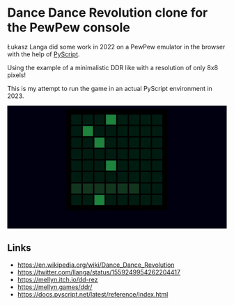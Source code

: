 # Dance Dance Revolution clone for the PewPew console

Łukasz Langa did some work in 2022 on a PewPew emulator in the browser with the
help of [PyScript](https://pyscript.net/).

Using the example of a minimalistic DDR like with a resolution of only 8x8
pixels!

This is my attempt to run the game in an actual PyScript environment in 2023.


![game](game.gif)


## Links

- https://en.wikipedia.org/wiki/Dance_Dance_Revolution
- https://twitter.com/llanga/status/1559249954262204417
- https://mellyn.itch.io/dd-rez
- https://mellyn.games/ddr/
- https://docs.pyscript.net/latest/reference/index.html
